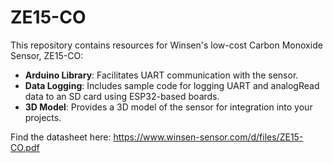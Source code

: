 # ZE15-CO

This repository contains resources for Winsen's low-cost Carbon Monoxide Sensor, ZE15-CO:

- **Arduino Library**: Facilitates UART communication with the sensor.
- **Data Logging**: Includes sample code for logging UART and analogRead data to an SD card using ESP32-based boards.
- **3D Model**: Provides a 3D model of the sensor for integration into your projects.

Find the datasheet here: https://www.winsen-sensor.com/d/files/ZE15-CO.pdf


